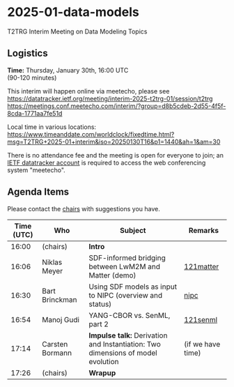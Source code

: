 # 2025-01-data-models

T2TRG Interim Meeting on Data Modeling Topics

## Logistics

**Time:** Thursday, January 30th, 16:00 UTC<br>
(90-120 minutes)

This interim will happen online via meetecho, please see<br>
<https://datatracker.ietf.org/meeting/interim-2025-t2trg-01/session/t2trg><br>
<https://meetings.conf.meetecho.com/interim/?group=d8b5cdeb-2d55-4f5f-8cda-1771aa7fe51d>

Local time in various locations:<br>
<https://www.timeanddate.com/worldclock/fixedtime.html?msg=T2TRG+2025-01+interim&iso=20250130T16&p1=1440&ah=1&am=30>

There is no attendance fee and the meeting is open for everyone to
join; an [IETF datatracker account](https://datatracker.ietf.org/) is
required to access the web conferencing system "meetecho".


## Agenda Items

Please contact the [chairs][] with suggestions you have.

| Time (UTC) | Who             | Subject                                                                           | Remarks           |
|------------|-----------------|-----------------------------------------------------------------------------------|-------------------|
|      16:00 | (chairs)        | **Intro**                                                                         |                   |
|      16:06 | Niklas Meyer    | SDF-informed bridging between LwM2M and Matter (demo)                             | [121matter][]     |
|      16:30 | Bart Brinckman  | Using SDF models as input to NIPC (overview and status)                           | [nipc][]          |
|      16:54 | Manoj Gudi      | YANG-CBOR vs. SenML, part 2                                                       | [121senml][]      |
|      17:14 | Carsten Bormann | **Impulse talk:** Derivation and Instantiation: Two dimensions of model evolution | (if we have time) |
|      17:26 | (chairs)        | **Wrapup**                                                                        |                   |

[augmenting]: https://www.rfc-editor.org/rfc/rfc7950#section-4.2.8
[sdfRef]: https://www.ietf.org/archive/id/draft-ietf-asdf-sdf-18.html#name-sdfref
[mapping]: https://www.ietf.org/archive/id/draft-bormann-asdf-sdf-mapping-05.html
[nipc]: https://www.ietf.org/archive/id/draft-ietf-asdf-nipc-03.html
[121matter]: https://datatracker.ietf.org/meeting/121/materials/slides-121-t2trg-converting-interaction-models-between-sdf-and-matter-00
[121senml]: https://datatracker.ietf.org/meeting/121/materials/slides-121-t2trg-sharing-data-models-between-senml-and-coreconf-slides-only-00 
[draft-senml]: https://datatracker.ietf.org/doc/draft-gudi-t2trg-senml-as-coreconf/
[chairs]: mailto:t2trg-chairs@irtf.org
<!-- (compare YANG [augmenting][], [sdfRef][], and SDF [mapping][]) -->
